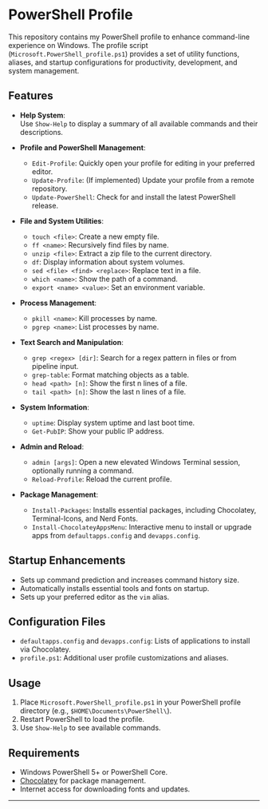 # PowerShell Profile

This repository contains my PowerShell profile to enhance command-line experience on Windows. The profile script (`Microsoft.PowerShell_profile.ps1`) provides a set of utility functions, aliases, and startup configurations for productivity, development, and system management.

## Features

- **Help System**:  
  Use `Show-Help` to display a summary of all available commands and their descriptions.

- **Profile and PowerShell Management**:  
  - `Edit-Profile`: Quickly open your profile for editing in your preferred editor.  
  - `Update-Profile`: (If implemented) Update your profile from a remote repository.  
  - `Update-PowerShell`: Check for and install the latest PowerShell release.

- **File and System Utilities**:  
  - `touch <file>`: Create a new empty file.  
  - `ff <name>`: Recursively find files by name.  
  - `unzip <file>`: Extract a zip file to the current directory.  
  - `df`: Display information about system volumes.  
  - `sed <file> <find> <replace>`: Replace text in a file.  
  - `which <name>`: Show the path of a command.  
  - `export <name> <value>`: Set an environment variable.

- **Process Management**:  
  - `pkill <name>`: Kill processes by name.  
  - `pgrep <name>`: List processes by name.

- **Text Search and Manipulation**:  
  - `grep <regex> [dir]`: Search for a regex pattern in files or from pipeline input.  
  - `grep-table`: Format matching objects as a table.  
  - `head <path> [n]`: Show the first n lines of a file.  
  - `tail <path> [n]`: Show the last n lines of a file.

- **System Information**:  
  - `uptime`: Display system uptime and last boot time.  
  - `Get-PubIP`: Show your public IP address.

- **Admin and Reload**:  
  - `admin [args]`: Open a new elevated Windows Terminal session, optionally running a command.  
  - `Reload-Profile`: Reload the current profile.

- **Package Management**:  
  - `Install-Packages`: Installs essential packages, including Chocolatey, Terminal-Icons, and Nerd Fonts.
  - `Install-ChocolateyAppsMenu`: Interactive menu to install or upgrade apps from `defaultapps.config` and `devapps.config`.

## Startup Enhancements

- Sets up command prediction and increases command history size.
- Automatically installs essential tools and fonts on startup.
- Sets up your preferred editor as the `vim` alias.

## Configuration Files

- `defaultapps.config` and `devapps.config`: Lists of applications to install via Chocolatey.
- `profile.ps1`: Additional user profile customizations and aliases.

## Usage

1. Place `Microsoft.PowerShell_profile.ps1` in your PowerShell profile directory (e.g., `$HOME\Documents\PowerShell\`).
2. Restart PowerShell to load the profile.
3. Use `Show-Help` to see available commands.

## Requirements

- Windows PowerShell 5+ or PowerShell Core.
- [Chocolatey](https://chocolatey.org/) for package management.
- Internet access for downloading fonts and updates.

---